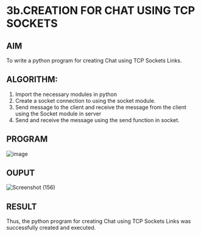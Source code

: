 # 3b.CREATION FOR CHAT USING TCP SOCKETS
## AIM
To write a python program for creating Chat using TCP Sockets Links.
## ALGORITHM:
1. Import the necessary modules in python
2. Create a socket connection to using the socket module.
3. Send message to the client and receive the message from the client using the Socket module in
 server
4. Send and receive the message using the send function in socket.
## PROGRAM

![image](https://github.com/user-attachments/assets/631a71c4-daae-46e5-87a0-43ac8546f5a0)

## OUPUT

![Screenshot (156)](https://github.com/user-attachments/assets/94559497-450f-484a-97a4-bd601ef902eb)

## RESULT
Thus, the python program for creating Chat using TCP Sockets Links was successfully 
created and executed.
